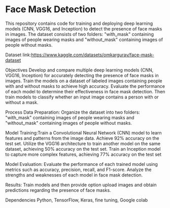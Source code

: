 # Face Mask Detection
This repository contains code for training and deploying deep learning models (CNN, VGG16, and Inception) to detect the presence of face masks in images. The dataset consists of two folders: "with_mask" containing images of people wearing masks and "without_mask" containing images of people without masks.

Dataset link:https://www.kaggle.com/datasets/omkargurav/face-mask-dataset

Objectives
Develop and compare multiple deep learning models (CNN, VGG16, Inception) for accurately detecting the presence of face masks in images.
Train the models on a dataset of labeled images containing people with and without masks to achieve high accuracy.
Evaluate the performance of each model to determine their effectiveness in face mask detection.
Then train models to classify whether an input image contains a person with or without a mask.

Process
Data Preparation: Organize the dataset into two folders: "with_mask" containing images of people wearing masks and "without_mask" containing images of people without masks.

Model Training:Train a Convolutional Neural Network (CNN) model to learn features and patterns from the image data. Achieve 92% accuracy on the test set.
Utilize the VGG16 architecture to train another model on the same dataset, achieving 50% accuracy on the test set.
Train an Inception model to capture more complex features, achieving 77% accuracy on the test set

Model Evaluation: Evaluate the performance of each trained model using metrics such as accuracy, precision, recall, and F1-score. Analyze the strengths and weaknesses of each model in face mask detection.

Results: Train models and then provide option upload images and obtain predictions regarding the presence of face masks.

Dependencies
Python,
TensorFlow,
Keras,
fine tuning,
Google colab
